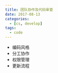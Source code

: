 ```yaml
---
title: 团队协作及代码审查
date: 2017-08-13
categories:
  - [cs, develop]
tags:
  - code
---
```


- 编码风格
- 分工协作
- 权限管理
- 更新流程
